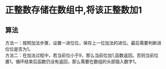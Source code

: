 # 正整数存储在数组中,将该正整数加1

## 算法
方法一：按照加法步骤，设置一进位位，保存上一位加法的进位。最后需要判断进位位是否为1。  
方法二：在加法过程中，若当前位小于9，那么当前位加1,函数返回。否则当前位置1。循环结束后函数仍没有返回，那么需要在数组的头部插入数字1。  
